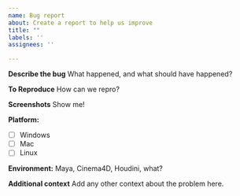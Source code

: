 ```yaml
---
name: Bug report
about: Create a report to help us improve
title: ""
labels: ''
assignees: ''

---
```


**Describe the bug**
What happened, and what should have happened?

**To Reproduce**
How can we repro?

**Screenshots**
Show me!

**Platform:**
 - [ ] Windows
 - [ ] Mac
 - [ ] Linux

**Environment:**
Maya, Cinema4D, Houdini, what? 

**Additional context**
Add any other context about the problem here.
